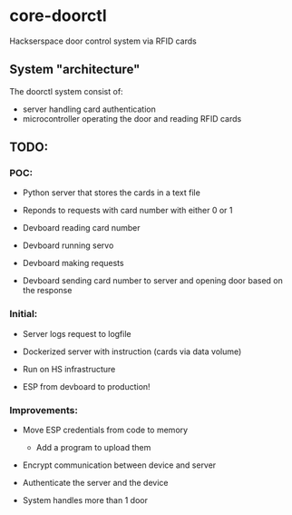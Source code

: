 # core-doorctl
Hackserspace door control system via RFID cards

## System "architecture"

The doorctl system consist of:
- server handling card authentication
- microcontroller operating the door and reading RFID cards

## TODO:

### POC:

- Python server that stores the cards in a text file
- Reponds to requests with card number with either 0 or 1

- Devboard reading card number
- Devboard running servo
- Devboard making requests
- Devboard sending card number to server and opening door based on the response

### Initial:

- Server logs request to logfile
- Dockerized server with instruction (cards via data volume)
- Run on HS infrastructure

- ESP from devboard to production!

### Improvements:

- Move ESP credentials from code to memory
    - Add a program to upload them

- Encrypt communication between device and server
- Authenticate the server and the device
- System handles more than 1 door

